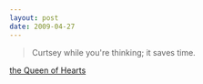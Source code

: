```yaml
---
layout: post
date: 2009-04-27
--- 
```


>Curtsey while you're thinking; it saves time.

[the Queen of Hearts](https://www.youtube.com/watch?v=nlKnOeWKOjA)
